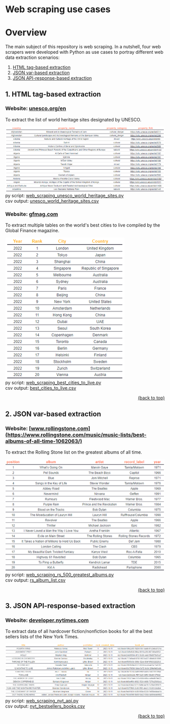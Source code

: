 # Web scraping use cases
# Overview

The main subject of this repository is web scraping. In a nutshell, four web scrapers were developed with Python as use cases to portray different web data extraction scenarios:
1. [HTML tag-based extraction](#1-html-tag-based-extraction)
2. [JSON var-based extraction](#2-json-var-based-extraction)
3. [JSON API-response-based extraction](#3-json-api-response-based-extraction)

## 1. HTML tag-based extraction
### Website: [unesco.org/en](https://whc.unesco.org/en/list/)
To extract the list of world heritage sites designated by UNESCO.

![](https://github.com/IvoDSBarros/web-scraping-use-cases/blob/39f4b500047b3396711f01b34e610b5b4137edbc/output/png/web_scraping_unesco_world_heritage_list.PNG)
<br> py script: [web_scraping_unesco_world_heritage_sites.py](https://github.com/IvoDSBarros/web-scraping-use-cases/blob/4a81a58d6e6c2117170f977c567af27f5529f3b5/src/web_scraping_unesco_world_heritage_sites.py)
<br> csv output: [unesco_world_heritage_sites.csv](https://github.com/IvoDSBarros/web-scraping-use-cases/blob/552f127fab518720510ab781ca205d0ed04ba955/output/csv/unesco_world_heritage_sites.csv)

### Website: [gfmag.com](https://www.gfmag.com/global-data/non-economic-data/best-cities-to-live?page=1)

To extract multiple tables on the world's best cities to live compiled by the Global Finance magazine.

![](https://github.com/IvoDSBarros/web-scraping-use-cases/blob/eab419e273ec771e89dd3fcde2ee76c2aff7be2a/output/png/web_scraping_best_cities_to_live.PNG)
<br> py script: [web_scraping_best_cities_to_live.py](https://github.com/IvoDSBarros/web-scraping-use-cases/blob/b21cee34ba5e76698ab75ebb03ec0c9c3120b280/src/web_scraping_best_cities_to_live.py)
<br>
csv output: [best_cities_to_live.csv](https://github.com/IvoDSBarros/web-scraping-use-cases/blob/0248486b1c2b254345279cbc452aea91655cc6ec/output/csv/best_cities_to_live.csv)

<div align = "right">    
  <a href="#overview">(back to top)</a>
</div>

## 2. JSON var-based extraction
### Website: [www.rollingstone.com](https://www.rollingstone.com/music/music-lists/best-albums-of-all-time-1062063/)
To extract the Rolling Stone list on the greatest albums of all time.

![](https://github.com/IvoDSBarros/web-scraping-use-cases/blob/ffc13ea89d83d9c9091c16ed9b132c91dc7695d9/output/png/web_scraping_highest_rs_album_list.PNG)
<br> 
py script: [web_scraping_rs_500_greatest_albums.py](https://github.com/IvoDSBarros/web-scraping-use-cases/blob/df881ee5834538e8acb4010b71c94cd879ea19e2/src/web_scraping_rs_500_greatest_albums.py)
<br>
csv output: [rs_album_list.csv](https://github.com/IvoDSBarros/web-scraping-use-cases/blob/df881ee5834538e8acb4010b71c94cd879ea19e2/output/csv/rs_album_list.csv)

<div align = "right">    
  <a href="#overview">(back to top)</a>
</div>

## 3. JSON API-response-based extraction
### Website: [developer.nytimes.com](https://developer.nytimes.com/docs/books-product/1/overview)
To extract data of all hardcover fiction/nonfiction books for all the best sellers lists of the New York Times.

![](https://github.com/IvoDSBarros/web-scraping-use-cases/blob/4edc51798357c61f1ee51e4b86fc4c512a35d014/output/png/web_scraping_nyt_api_bestsellers_books.PNG)
<br> 
py script: [web_scraping_nyt_api.py](https://github.com/IvoDSBarros/web-scraping-use-cases/blob/f52b3112944609f1b15d3a92b395734c18000e27/src/web_scraping_nyt_api.py)
<br>
csv output: [nyt_bestsellers_books.csv](https://github.com/IvoDSBarros/web-scraping-use-cases/blob/8d04fe6f4afa5465761eee5f4fd81df3d79f7b54/output/csv/nyt_bestsellers_books.csv)

<div align = "right">    
  <a href="#overview">(back to top)</a>
</div>
